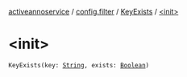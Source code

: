 [activeannoservice](../../index.md) / [config.filter](../index.md) / [KeyExists](index.md) / [&lt;init&gt;](./-init-.md)

# &lt;init&gt;

`KeyExists(key: `[`String`](https://kotlinlang.org/api/latest/jvm/stdlib/kotlin/-string/index.html)`, exists: `[`Boolean`](https://kotlinlang.org/api/latest/jvm/stdlib/kotlin/-boolean/index.html)`)`